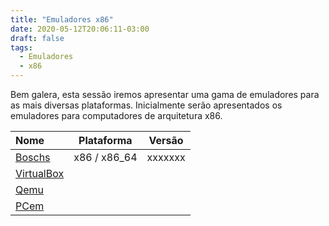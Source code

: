 ```yaml
---
title: "Emuladores x86"
date: 2020-05-12T20:06:11-03:00
draft: false
tags:
  - Emuladores
  - x86
---
```


Bem galera, esta sessão iremos apresentar uma gama de emuladores para as mais diversas plataformas.
Inicialmente serão apresentados os emuladores para computadores de arquitetura x86.


| Nome | Plataforma | Versão |
| :------- | :------: | :-----: |
| [Boschs](/blog/emuladores/boschs)   | x86 / x86_64   | xxxxxxx |
| [VirtualBox](/blog/emuladores/virtualbox) | |
| [Qemu](/blog/emuladores/qemu) | |
| [PCem](/blog/emuladores/pcem)
